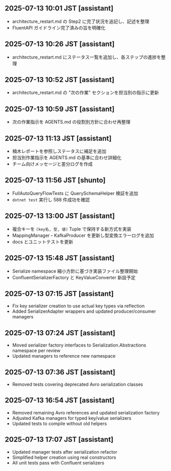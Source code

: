 ## 2025-07-13 10:01 JST [assistant]
- architecture_restart.md の Step2 に完了状況を追記し、記述を整理
- FluentAPI ガイドライン完了済みの旨を明確化

## 2025-07-13 10:26 JST [assistant]
- architecture_restart.md にステータス一覧を追加し、各ステップの進捗を整理
 
## 2025-07-13 10:52 JST [assistant]
- architecture_restart.md の "次の作業" セクションを担当別の指示に更新
## 2025-07-13 10:59 JST [assistant]
- 次の作業指示を AGENTS.md の役割別方針に合わせ再整理
## 2025-07-13 11:13 JST [assistant]
- 楠木レポートを参照しステータスに補足を追加
- 担当別作業指示を AGENTS.md の基準に合わせ詳細化
- チーム向けメッセージと差分ログを作成
## 2025-07-13 11:56 JST [shunto]
- FullAutoQueryFlowTests に QuerySchemaHelper 検証を追加
- `dotnet test` 実行し 588 件成功を確認

## 2025-07-13 13:00 JST [assistant]
- 複合キーを `(key名, 型, 値)` Tuple で保持する新方式を実装
- MappingManager・KafkaProducer を更新し型変換エラーログを追加
- docs とユニットテストを更新

## 2025-07-13 15:48 JST [assistant]
- Serialize namespace 縮小方針に基づき実装ファイル整理開始
- ConfluentSerializerFactory と KeyValueConverter 新設予定
## 2025-07-13 07:15 JST [assistant]
- Fix key serializer creation to use actual key types via reflection
- Added SerializerAdapter wrappers and updated producer/consumer managers
## 2025-07-13 07:24 JST [assistant]
- Moved serializer factory interfaces to Serialization.Abstractions namespace per review
- Updated managers to reference new namespace

## 2025-07-13 07:36 JST [assistant]
- Removed tests covering deprecated Avro serialization classes
## 2025-07-13 16:54 JST [assistant]
- Removed remaining Avro references and updated serialization factory
- Adjusted Kafka managers for typed key/value serializers
- Updated tests to compile without old helpers

## 2025-07-13 17:07 JST [assistant]
- Updated manager tests after serialization refactor
- Simplified helper creation using real constructors
- All unit tests pass with Confluent serializers
